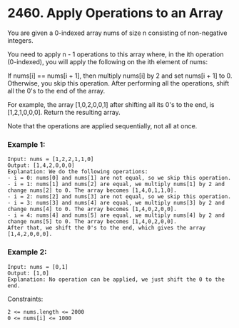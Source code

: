 # 2460. Apply Operations to an Array


You are given a 0-indexed array nums of size n consisting of non-negative integers.

You need to apply n - 1 operations to this array where, in the ith operation (0-indexed), you will apply the following on the ith element of nums:

If nums[i] == nums[i + 1], then multiply nums[i] by 2 and set nums[i + 1] to 0. Otherwise, you skip this operation.
After performing all the operations, shift all the 0's to the end of the array.

For example, the array [1,0,2,0,0,1] after shifting all its 0's to the end, is [1,2,1,0,0,0].
Return the resulting array.

Note that the operations are applied sequentially, not all at once.


### Example 1:
```
Input: nums = [1,2,2,1,1,0]
Output: [1,4,2,0,0,0]
Explanation: We do the following operations:
- i = 0: nums[0] and nums[1] are not equal, so we skip this operation.
- i = 1: nums[1] and nums[2] are equal, we multiply nums[1] by 2 and change nums[2] to 0. The array becomes [1,4,0,1,1,0].
- i = 2: nums[2] and nums[3] are not equal, so we skip this operation.
- i = 3: nums[3] and nums[4] are equal, we multiply nums[3] by 2 and change nums[4] to 0. The array becomes [1,4,0,2,0,0].
- i = 4: nums[4] and nums[5] are equal, we multiply nums[4] by 2 and change nums[5] to 0. The array becomes [1,4,0,2,0,0].
After that, we shift the 0's to the end, which gives the array [1,4,2,0,0,0].
```

### Example 2:
```
Input: nums = [0,1]
Output: [1,0]
Explanation: No operation can be applied, we just shift the 0 to the end.
 ```

Constraints:
```
2 <= nums.length <= 2000
0 <= nums[i] <= 1000
```
